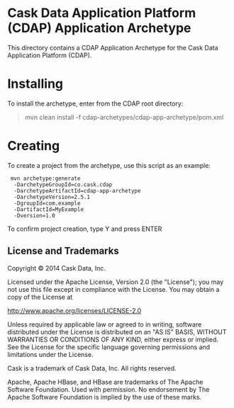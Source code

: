 # Cask Data Application Platform (CDAP) Application Archetype

This directory contains a CDAP Application Archetype for the Cask Data Application Platform (CDAP).

# Installing

To install the archetype, enter from the CDAP root directory:

> mvn clean install -f cdap-archetypes/cdap-app-archetype/pom.xml

# Creating

To create a project from the archetype, use this script as an example:

```
 mvn archetype:generate 					
  -DarchetypeGroupId=co.cask.cdap 			
  -DarchetypeArtifactId=cdap-app-archetype 	
  -DarchetypeVersion=2.5.1
  -DgroupId=com.example
  -DartifactId=MyExample
  -Dversion=1.0						

```  
To confirm project creation, type Y and press ENTER

## License and Trademarks

Copyright © 2014 Cask Data, Inc.

Licensed under the Apache License, Version 2.0 (the "License"); you may not use this file except
in compliance with the License. You may obtain a copy of the License at

http://www.apache.org/licenses/LICENSE-2.0

Unless required by applicable law or agreed to in writing, software distributed under the 
License is distributed on an "AS IS" BASIS, WITHOUT WARRANTIES OR CONDITIONS OF ANY KIND, 
either express or implied. See the License for the specific language governing permissions 
and limitations under the License.

Cask is a trademark of Cask Data, Inc. All rights reserved.

Apache, Apache HBase, and HBase are trademarks of The Apache Software Foundation. Used with
permission. No endorsement by The Apache Software Foundation is implied by the use of these marks.
